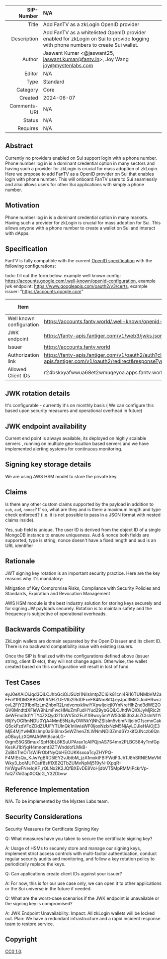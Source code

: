 |   SIP-Number | N/A |
| -----------: | :--------------------------------------------------- |
|        Title | Add FanTV as a zkLogin OpenID provider |
|  Description | Add FanTV as a whitelisted OpenID provider enabled for zkLogin on Sui to provide logging with phone numbers to create Sui wallet. |
|       Author |  Jaswant Kumar <@jaswant25, jaswant.kumar@fantv.in>, Joy Wang <joy@mystenlabs.com> |
|       Editor | N/A |
|         Type | Standard |
|     Category | Core |
|      Created | 2024-06-07 |
| Comments-URI | N/A |
|       Status | N/A |
|     Requires | N/A |

## Abstract

Currently no providers enabled on Sui support login with a phone number. Phone number log in is a dominant credential option in many sectors and having such a provider for zkLogin is crucial for mass adoption of zkLogin. Here we propose to add FanTV as a OpenID provider on Sui that enables login with phone number. This will onboard FanTV users to Sui seamlessly and also allows users for other Sui applications with simply a phone number. 

## Motivation

Phone number log in is a dominant credential option in many markets. Having such a provider for zkLogin is crucial for mass adoption for Sui. This allows anyone with a phone number to create a wallet on Sui and interact with dApps. 

## Specification

FanTV is fully compatible with the current [OpenID specification](https://openid.net/specs/openid-connect-core-1_0.html) with the following configurations:

todo: fill out the form below. example well known config: https://accounts.google.com/.well-known/openid-configuration, example jwk endpoint: https://www.googleapis.com/oauth2/v3/certs, example issuer: "https://accounts.google.com"

|             Item          | Endpoint  | Example Content | 
|-------------------------- |-----------|-----------------|
| Well known configuration  |https://accounts.fantv.world/.well-known/openid-configuration |                 |
| JWK endpoint              |https://fantv-apis.fantiger.com/v1/web3/jwks.json |                 |
| Issuer                    |https://accounts.fantv.world |                 |
| Authorization link        |https://fantv-apis.fantiger.com/v1/oauth2/auth?clientId=r24bskxyafwwua68et2wmuqeyoa.apps.fantv.world&redirectUri=https://fantv-apis.fantiger.com/v1/oauth2/redirect&responseType=authorization_code&scope=openid&userId=6443505c5de5935daf15635c&sessionId=293572390582343345ndbsbfhergkj32438|                 |
| Allowed Client IDs        |r24bskxyafwwua68et2wmuqeyoa.apps.fantv.world|                 | 

## JWK rotation details

 It's configurable - currently it's on monthly basis ( We can configure this based upon security measures and operational overhead in future) 

## JWK endpoint availability

Current end point is always available, its deployed on highly scalable servers , running on multiple geo-location based servers and we have implemented alerting systems for continuous monitoring.

## Signing key storage details

We are using AWS HSM model to store the private key.

## Claims 

Is there any other custom claims supported by the payload in addition to `sub`, `aud`, `nonce`? If so, what are they and is there a maximum length and type check enforced? (i.e. it is not possible to pass in a JSON format with nested claims inside). 

Yes, sub field is unique. The user ID is derived from the object ID of a single MongoDB instance to ensure uniqueness.
Aud & nonce both fields are supported, type is string, nonce doesn't have a fixed length and aud is an URL identifier

## Rationale

JWT signing key rotation is an important security practice. Here are the key reasons why it's mandatory:

Mitigation of Key Compromise Risks, Compliance with Security Policies and Standards, Expiration and Revocation Management

AWS HSM module is the best industry solution for storing keys securely and for signing JW payloads securely. Rotation is to maintain safety and the frequency is subjective of operational overheads.


## Backwards Compatibility

ZkLogin wallets are domain separated by the OpenID issuer and its client ID. There is no backward compatibility issue with existing issuers. 

Once the SIP is finalized with the configurations defined above (issuer string, client ID etc), they will not change again. Otherwise, the wallet created based on this configuration will result in lost of fund. 

## Test Cases

eyJ0eXAiOiJqd3QiLCJhbGciOiJSUzI1NiIsImtpZCI6Ik81cnl4Ri16TUNMbVM2aFFoY1RDM3BBQWhRNFlZUEVIb2lRdDFxeF84Nm8ifQ.eyJpc3MiOiJodHRwczovL2FjY291bnRzLmZhbnR2LndvcmxkIiwiYXpwIjoicjI0YnNreHlhZnd3dWE2OGV0MndtdXFleW9hLmFwcHMuZmFudHYud29ybGQiLCJhdWQiOiJyMjRic2t4eWFmd3d1YTY4ZXQyd211cWV5b2EuYXBwcy5mYW50di53b3JsZCIsInN1YiI6IjYyOGRmNDU0YjA4MmE5NzAyOWNkYjNhZSIsIm5vbmNlIjoibG1scmxCakQ5ckFzdVFoZDdZUUFYTUlnQk1nIiwiaWF0IjoxNzIxNzM5NjAyLCJleHAiOjE3MjE4MjYwMDIsImp0aSI6Imx5eWZhenZtLWNmNDl3Zmd6YzkifQ.INczb6QnaOBuyLzXQWJA6Wt6caoLG-0rgm55GSBmux1SpH8bL8KSuUPArax1cAlPQjnAS7S4mn2PLBC584yTmfGpKesKJ1bYjqH4mnomt3ZTWnddofLMkB-ZxBl4TmOiTsWiFrObfNyQbHEOUKKsxoaTcyZHYPQ-F4MIEsQx_KJwYgBRD5lEY2vJbtbM_jzA1mxktFBIFWdF3JhTJ8hSRNlEMeVMWky3_boMUFCatf8sffIX62QTbZUMvNpMj519yN-IXpqR-hVWgwFNreIqKF_rQLNx2K2JQfBXEvDE8VoHjdbVT5MpRMMiPckrVp-fuQ77AiGapXOQcG_Y32Dbvw


## Reference Implementation

N/A. To be implemented by the Mysten Labs team. 

## Security Considerations


Security Measures for Certificate Signing Key

Q: What measures have you taken to secure the certificate signing key?

A: Usage of HSMs to securely store and manage our signing keys, implement strict access controls with multi-factor authentication, conduct regular security audits and monitoring, and follow a key rotation policy to periodically replace the keys.

Q: Can applications create client IDs against your issuer?

A: For now, this is for our use case only, we can open it to other applications or the Sui universe in the future if needed.


Q: What are the worst-case scenarios if the JWK endpoint is unavailable or the signing key is compromised?

A: JWK Endpoint Unavailability:
Impact: All zkLogin wallets will be locked out.
Plan: We have a redundant infrastructure and a rapid incident response team to restore service.


## Copyright

[CC0 1.0](../LICENSE.md).
